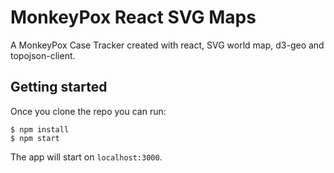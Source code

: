 # MonkeyPox React SVG Maps 

A MonkeyPox Case Tracker created with react, SVG world map, d3-geo and topojson-client.

## Getting started

Once you clone the repo you can run:

```
$ npm install
$ npm start
```

The app will start on `localhost:3000`.
